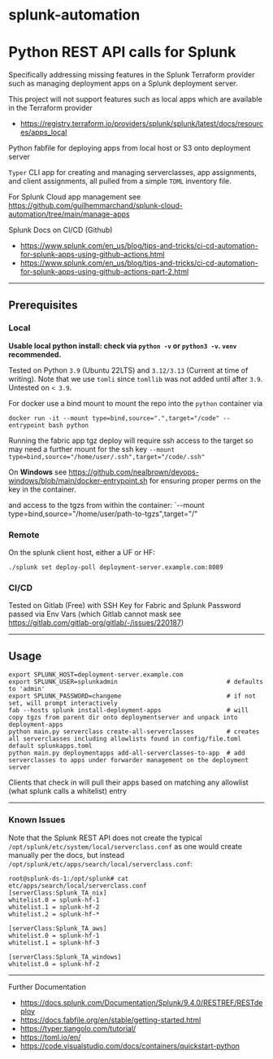 # splunk-automation
<h1>Python REST API calls for Splunk</h1>

Specifically addressing missing features in the Splunk Terraform provider such as managing deployment apps on a Splunk deployment server.  

This project will not support features such as local apps which are available in the Terraform provider

* https://registry.terraform.io/providers/splunk/splunk/latest/docs/resources/apps_local

Python fabfile for deploying apps from local host or S3 onto deployment server

`Typer` CLI app for creating and managing serverclasses, app assignments, and client assignments, all pulled from a simple `TOML` inventory file.

For Splunk Cloud app management see https://github.com/guilhemmarchand/splunk-cloud-automation/tree/main/manage-apps

Splunk Docs on CI/CD (Github) 
* https://www.splunk.com/en_us/blog/tips-and-tricks/ci-cd-automation-for-splunk-apps-using-github-actions.html
* https://www.splunk.com/en_us/blog/tips-and-tricks/ci-cd-automation-for-splunk-apps-using-github-actions-part-2.html

***

<h2>Prerequisites</h2>

<h3>Local</h3>

<b>Usable local python install: check via `python -v` or `python3 -v`. `venv` recommended.</b>

Tested on Python `3.9` (Ubuntu 22LTS) and `3.12/3.13` (Current at time of writing).  Note that we use `tomli` since `tomllib` was not added until after `3.9`.  Untested on `< 3.9`.

For docker use a bind mount to mount the repo into the `python` container via
```
docker run -it --mount type=bind,source=".",target="/code" --entrypoint bash python
```

Running the fabric app tgz deploy will require ssh access to the target so may need a further mount for the ssh key
`--mount type=bind,source="/home/user/.ssh",target="/code/.ssh"` 

On <b>Windows</b> see https://github.com/nealbrown/devops-windows/blob/main/docker-entrypoint.sh for ensuring proper perms on the key in the container.

and access to the tgzs from within the container: `--mount type=bind,source="/home/user/path-to-tgzs",target="/"

<h3>Remote</h3>

On the splunk client host, either a UF or HF: 
```
./splunk set deploy-poll deployment-server.example.com:8089
```

<h3>CI/CD</h3>

Tested on Gitlab (Free) with SSH Key for Fabric and Splunk Password passed via Env Vars 
(which Gitlab cannot mask see https://gitlab.com/gitlab-org/gitlab/-/issues/220187)

***

<h2>Usage</h2>

```
export SPLUNK_HOST=deployment-server.example.com
export SPLUNK_USER=splunkadmin                              # defaults to 'admin'
export SPLUNK_PASSWORD=changeme                             # if not set, will prompt interactively
fab --hosts splunk install-deployment-apps                  # will copy tgzs from parent dir onto deploymentserver and unpack into deployment-apps
python main.py serverclass create-all-serverclasses         # creates all serverclasses including allowlists found in config/file.toml default splunkapps.toml
python main.py deploymentapps add-all-serverclasses-to-app  # add serverclasses to apps under forwarder management on the deployment server
```
Clients that check in will pull their apps based on matching any allowlist (what splunk calls a whitelist) entry

***

<h3>Known Issues</h3>

Note that the Splunk REST API does not create the typical `/opt/splunk/etc/system/local/serverclass.conf` as one would create manually per the docs, but instead `/opt/splunk/etc/apps/search/local/serverclass.conf`:

```
root@splunk-ds-1:/opt/splunk# cat etc/apps/search/local/serverclass.conf 
[serverClass:Splunk_TA_nix]
whitelist.0 = splunk-hf-1
whitelist.1 = splunk-hf-2
whitelist.2 = splunk-hf-*

[serverClass:Splunk_TA_aws]
whitelist.0 = splunk-hf-1
whitelist.1 = splunk-hf-3

[serverClass:Splunk_TA_windows]
whitelist.0 = splunk-hf-2
```

***

Further Documentation


* https://docs.splunk.com/Documentation/Splunk/9.4.0/RESTREF/RESTdeploy
* https://docs.fabfile.org/en/stable/getting-started.html
* https://typer.tiangolo.com/tutorial/
* https://toml.io/en/
* https://code.visualstudio.com/docs/containers/quickstart-python

